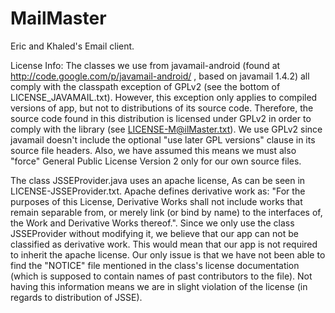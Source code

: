MailMaster
==========
Eric and Khaled's Email client.

License Info:
The classes we use from javamail-android (found at http://code.google.com/p/javamail-android/ , based on 
javamail 1.4.2) all comply with the classpath exception of GPLv2 (see the bottom of LICENSE_JAVAMAIL.txt). 
However, this exception only applies to compiled versions of app, but not to distributions of its source 
code. Therefore, the source code found in this distribution is licensed under GPLv2 in order to comply 
with the library (see LICENSE-M@ilMaster.txt). We use GPLv2 since javamail doesn't include the optional 
"use later GPL versions" clause in its source file headers. Also, we have assumed this means we must also
"force" General Public License Version 2 only for our own source files.


The class JSSEProvider.java uses an apache license, As can be seen in LICENSE-JSSEProvider.txt. 
Apache defines derivative work as: 
"For the purposes of this License, Derivative Works shall not include works that remain separable 
from, or merely link (or bind by name) to the interfaces of, the Work and Derivative Works thereof.". 
Since we only use the class JSSEProvider without modifying it, we believe that our app can not be 
classified as derivative work. This would mean that our app is not required to inherit the apache license. 
Our only issue is that we have not been able to find the "NOTICE" file mentioned in the class's license 
documentation (which is supposed to contain names of past contributors to the file). Not having this 
information means we are in slight violation of the license (in regards to distribution of JSSE).
